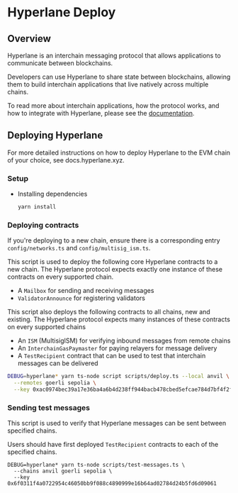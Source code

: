 # Hyperlane Deploy

## Overview

Hyperlane is an interchain messaging protocol that allows applications to communicate between blockchains.

Developers can use Hyperlane to share state between blockchains, allowing them to build interchain applications that live natively across multiple chains.

To read more about interchain applications, how the protocol works, and how to integrate with Hyperlane, please see the [documentation](https://docs.hyperlane.xyz/).

## Deploying Hyperlane

For more detailed instructions on how to deploy Hyperlane to the EVM chain of your choice, see docs.hyperlane.xyz.

### Setup

- Installing dependencies

  ```bash
  yarn install
  ```

### Deploying contracts

If you're deploying to a new chain, ensure there is a corresponding entry `config/networks.ts` and `config/multisig_ism.ts`.

This script is used to deploy the following core Hyperlane contracts to a new chain.
The Hyperlane protocol expects exactly one instance of these contracts on every supported chain.

- A `Mailbox` for sending and receiving messages
- `ValidatorAnnounce` for registering validators

This script also deploys the following contracts to all chains, new and existing.
The Hyperlane protocol expects many instances of these contracts on every supported chains

- An `ISM` (MultisigISM) for verifying inbound messages from remote chains
- An `InterchainGasPaymaster` for paying relayers for message delivery
- A `TestRecipient` contract that can be used to test that interchain messages can be delivered

```bash
DEBUG=hyperlane* yarn ts-node script scripts/deploy.ts --local anvil \
  --remotes goerli sepolia \
  --key 0xac0974bec39a17e36ba4a6b4d238ff944bacb478cbed5efcae784d7bf4f2ff80
```

### Sending test messages

This script is used to verify that Hyperlane messages can be sent between specified chains.

Users should have first deployed `TestRecipient` contracts to each of the specified chains.

```
DEBUG=hyperlane* yarn ts-node scripts/test-messages.ts \
  --chains anvil goerli sepolia \
  --key 0x6f0311f4a0722954c46050bb9f088c4890999e16b64ad02784d24b5fd6d09061
```
